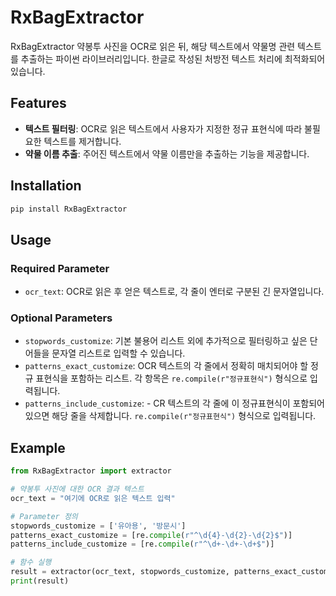 # RxBagExtractor

RxBagExtractor 약봉투 사진을 OCR로 읽은 뒤, 해당 텍스트에서 약물명 관련 텍스트를 추출하는 파이썬 라이브러리입니다. 한글로 작성된 처방전 텍스트 처리에 최적화되어 있습니다. 

## Features

- **텍스트 필터링**: OCR로 읽은 텍스트에서 사용자가 지정한 정규 표현식에 따라 불필요한 텍스트를 제거합니다.
- **약물 이름 추출**: 주어진 텍스트에서 약물 이름만을 추출하는 기능을 제공합니다.

## Installation

```bash
pip install RxBagExtractor
```
## Usage

### Required Parameter

-   `ocr_text`: OCR로 읽은 후 얻은 텍스트로, 각 줄이 엔터로 구분된 긴 문자열입니다.

### Optional Parameters

-   `stopwords_customize`: 기본 불용어 리스트 외에 추가적으로 필터링하고 싶은 단어들을 문자열 리스트로 입력할 수 있습니다.
-   `patterns_exact_customize`: OCR 텍스트의 각 줄에서 정확히 매치되어야 할 정규 표현식을 포함하는 리스트. 각 항목은 `re.compile(r"정규표현식")` 형식으로 입력됩니다.
-   `patterns_include_customize`: -   CR 텍스트의 각 줄에 이 정규표현식이 포함되어 있으면 해당 줄을 삭제합니다. `re.compile(r"정규표현식")` 형식으로 입력됩니다.

## Example
``` python
from RxBagExtractor import extractor

# 약봉투 사진에 대한 OCR 결과 텍스트
ocr_text = "여기에 OCR로 읽은 텍스트 입력"

# Parameter 정의
stopwords_customize = ['유아용', '방문시']
patterns_exact_customize = [re.compile(r"^\d{4}-\d{2}-\d{2}$")]
patterns_include_customize = [re.compile(r"^\d+-\d+-\d+$")]

# 함수 실행
result = extractor(ocr_text, stopwords_customize, patterns_exact_customize, patterns_include_customize)
print(result)
```